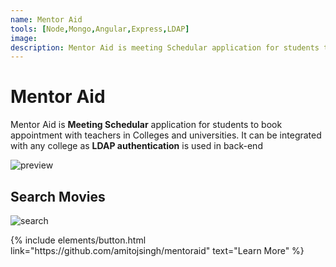 ```yaml
---
name: Mentor Aid
tools: [Node,Mongo,Angular,Express,LDAP]
image: 
description: Mentor Aid is meeting Schedular application for students to book appointment with teachers in Colleges and universities. It can be integrated with any college as LDAP authentication is used in back-end.
---
```


# Mentor Aid

Mentor Aid is **Meeting Schedular** application for students to book appointment with teachers in Colleges and universities. It can be integrated with any college as **LDAP authentication** is used in back-end

![preview](mentoraid.png)

## Search Movies

![search](mentoraid2.png)

<p class="text-center">
{% include elements/button.html link="https://github.com/amitojsingh/mentoraid" text="Learn More" %}
</p>